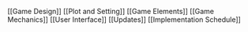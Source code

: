 [[Game Design]]
[[Plot and Setting]]
[[Game Elements]]
[[Game Mechanics]]
[[User Interface]]
[[Updates]] 
[[Implementation Schedule]]

